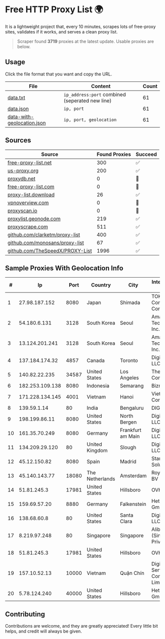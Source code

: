 
# Free HTTP Proxy List 🌍

It is a lightweight project that, every 10 minutes, scrapes lots of free-proxy sites, validates if it works, and serves a clean proxy list.


> Scraper found **3719** proxies at the latest update. Usable proxies are below.

## Usage

Click the file format that you want and copy the URL.


|File|Content|Count|
|----|-------|-----|
|[data.txt](https://raw.githubusercontent.com/themiralay/Proxy-List-World/master/data.txt)|`ip_address:port` combined (seperated new line)|61|
|[data.json](https://raw.githubusercontent.com/themiralay/Proxy-List-World/master/data.json)|`ip, port`|61|
|[data-with-geolocation.json](https://raw.githubusercontent.com/themiralay/Proxy-List-World/master/data-with-geolocation.json)|`ip, port, geolocation`|61|

## Sources

|Source|Found Proxies|Succeed|
|------|-------------|-------|
|[free-proxy-list.net](https://free-proxy-list.net)|300|✅|
|[us-proxy.org](https://www.us-proxy.org)|200|✅|
|[proxydb.net](http://proxydb.net)|0|🚫|
|[free-proxy-list.com](https://free-proxy-list.com/?page=&port=&type%5B%5D=http&type%5B%5D=https&up_time=0&search=Search)|0|🚫|
|[proxy-list.download](https://www.proxy-list.download/HTTP)|26|✅|
|[vpnoverview.com](https://vpnoverview.com/privacy/anonymous-browsing/free-proxy-servers)|0|🚫|
|[proxyscan.io](https://www.proxyscan.io)|0|🚫|
|[proxylist.geonode.com](https://proxylist.geonode.com/api/proxy-list?limit=300&page=1&sort_by=lastChecked&sort_type=desc&protocols=http,https)|219|✅|
|[proxyscrape.com](https://api.proxyscrape.com/v2/?request=displayproxies&protocol=http&timeout=10000&country=all&ssl=all&anonymity=all)|511|✅|
|[github.com/clarketm/proxy-list](https://raw.githubusercontent.com/clarketm/proxy-list/master/proxy-list-raw.txt)|400|✅|
|[github.com/monosans/proxy-list](https://raw.githubusercontent.com/monosans/proxy-list/main/proxies/http.txt)|67|✅|
|[github.com/TheSpeedX/PROXY-List](https://raw.githubusercontent.com/TheSpeedX/PROXY-List/master/http.txt)|1996|✅|


## Sample Proxies With Geolocation Info

|#|Ip|Port|Country|City|Internet Service Provider|
|-|--|----|-------|----|-------------------------|
|1|27.98.187.152|8080|Japan|Shimada|TOKAI Communications Corporation|
|2|54.180.6.131|3128|South Korea|Seoul|Amazon Technologies Inc.|
|3|13.124.201.241|3128|South Korea|Seoul|Amazon Technologies Inc.|
|4|137.184.174.32|4857|Canada|Toronto|DigitalOcean, LLC|
|5|140.82.22.235|34587|United States|Los Angeles|The Constant Company|
|6|182.253.109.138|8080|Indonesia|Semarang|Biznet Metronet|
|7|171.228.134.145|4001|Vietnam|Hanoi|Viettel Corporation|
|8|139.59.1.14|80|India|Bengaluru|DIGITALOCEAN|
|9|198.199.86.11|8080|United States|North Bergen|DigitalOcean, LLC|
|10|161.35.70.249|8080|Germany|Frankfurt am Main|DigitalOcean, LLC|
|11|134.209.29.120|80|United Kingdom|Slough|DigitalOcean, LLC|
|12|45.12.150.82|8080|Spain|Madrid|Stark Industries Solutions LTD|
|13|45.140.143.77|18080|The Netherlands|Amsterdam|RoyaleHosting BV|
|14|51.81.245.3|17981|United States|Hillsboro|OVH SAS|
|15|159.69.57.20|8880|Germany|Falkenstein|Hetzner Online GmbH|
|16|138.68.60.8|80|United States|Santa Clara|DigitalOcean, LLC|
|17|8.219.97.248|80|Singapore|Singapore|Alibaba Cloud (Singapore) Private Limited|
|18|51.81.245.3|17981|United States|Hillsboro|OVH SAS|
|19|157.10.52.13|10000|Vietnam|Quận Chín|Digi Success Service Company Limited|
|20|5.78.124.240|40000|United States|Hillsboro|Hetzner Online GmbH|



## Contributing

Contributions are welcome, and they are greatly appreciated! Every
little bit helps, and credit will always be given.

